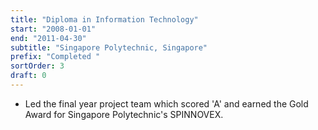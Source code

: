 ```yaml
---
title: "Diploma in Information Technology"
start: "2008-01-01"
end: "2011-04-30"
subtitle: "Singapore Polytechnic, Singapore"
prefix: "Completed "
sortOrder: 3
draft: 0
---
```


- Led the final year project team which scored 'A' and earned the Gold Award for Singapore Polytechnic's SPINNOVEX.

